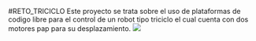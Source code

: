 #RETO_TRICICLO
Este proyecto se trata sobre el uso de plataformas de codigo libre para
el control de un robot tipo triciclo el cual cuenta con dos motores 
pap para su desplazamiento.
<img src="https://lh3.googleusercontent.com/0LKtCuY8y_0mat_VBd74g5FYEjK7mFEYrL5M8Br7wUJMflqZNbzaGrKboW9lZmorq-mF3TOkoc5f7ohwI80Fy0L-AEN8VA7RBYDvuscFyYBGfvZz9Fy2fdIVPqxBxyyfOAMvEsDtGRRmemeDap-UAbBZz81jmy-l6TOeJ0Ri4ogCErnRGPoP8cCWor6s49KlOrOy6BwnCuUkFDDM0PlPmEjnP3HuMu4u6bVcE4TVh0w-JoL-T43DqLjcqzNZivum4tGbMXhNyRouxIuNdDtmn2qsAPjozBo9-n3eH7iti1H0afW4-NF0YdnliHz2TxaAYUwjTaygKUWbvEYbbUxd9yNlM95J3LEOcoJYWtJzDWUo6S_Cyep9a9XsrH7VKtgqaKe4ZbfwpLWVAoPouyiopdB47zJxc4D6IgL5DHmAYoyjJzT7EE6LFMrM3zB1FSqXMPdrWHXADaOEiXNVKnfltPfkoMyNXATQuFfThg_ZMFFSLhrHp_JAPKmEFWryn651n584jPupQ-MCUq1ccqd8pPus9PkoKPL23gVbIWzlZNaWI8th6Edbf5nzpbuJTsm9UPGT6SLhvjyZIL_iSD57RJcQT1Iv8AAU1hyUkrI=w716-h954-no" />
